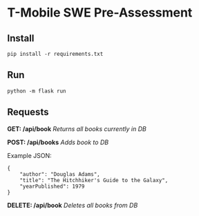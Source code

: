 # T-Mobile SWE Pre-Assessment

## Install
`pip install -r requirements.txt`

## Run
`python -m flask run`

## Requests
**GET: /api/book**
*Returns all books currently in DB*

**POST: /api/books**
*Adds book to DB*

Example JSON:

    {
    	"author": "Douglas Adams",
    	"title": "The Hitchhiker's Guide to the Galaxy",
    	"yearPublished": 1979
    }


**DELETE: /api/book**
*Deletes all books from DB*